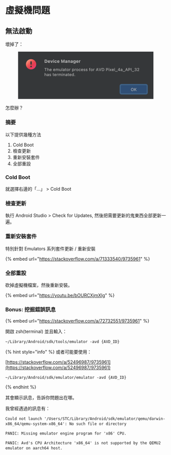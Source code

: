 # 虛擬機問題



## 無法啟動

壞掉了：

<figure><img src="../.gitbook/assets/截圖 2022-12-29 下午6.20.10.png" alt=""><figcaption></figcaption></figure>

怎麼辦？

### 摘要

以下提供幾種方法

1. Cold Boot
2. 檢查更新
3. 重新安裝套件
4. 全部重設



### Cold Boot

就選擇右邊的「...」 > Cold Boot



### 檢查更新

執行 Android Studio > Check for Updates, 然後把需要更新的鬼東西全部更新一遍。



### 重新安裝套件

特別針對 Emulators 系列套件更新 / 重新安裝

{% embed url="https://stackoverflow.com/a/71333540/9735961" %}

### 全部重設

砍掉虛擬機檔案，然後重新安裝。

{% embed url="https://youtu.be/bOURCXjmXlg" %}

### Bonus: 挖掘錯誤訊息

{% embed url="https://stackoverflow.com/a/72732551/9735961" %}

開啟 zsh(terminal) 並且輸入：

```
~/Library/Android/sdk/tools/emulator -avd {AVD_ID}
```

{% hint style="info" %}
或者可能要使用：

[https://stackoverflow.com/a/52496987/9735961](https://stackoverflow.com/a/52496987/9735961)

```
~/Library/Android/sdk/emulator/emulator -avd {AVD_ID}
```
{% endhint %}



其會顯示訊息，告訴你問題出在哪。

我曾經遇過的訊息有：

```
Could not launch '/Users/STC/Library/Android/sdk/emulator/qemu/darwin-x86_64/qemu-system-x86_64': No such file or directory
```

```
PANIC: Missing emulator engine program for 'x86' CPU.
```

```
PANIC: Avd's CPU Architecture 'x86_64' is not supported by the QEMU2 emulator on aarch64 host.
```

